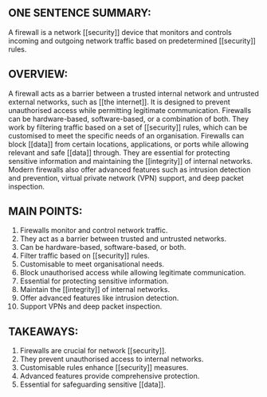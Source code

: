 ## ONE SENTENCE SUMMARY:
A firewall is a network [[security]] device that monitors and controls incoming and outgoing network traffic based on predetermined [[security]] rules.

## OVERVIEW:
A firewall acts as a barrier between a trusted internal network and untrusted external networks, such as [[the internet]]. It is designed to prevent unauthorised access while permitting legitimate communication. Firewalls can be hardware-based, software-based, or a combination of both. They work by filtering traffic based on a set of [[security]] rules, which can be customised to meet the specific needs of an organisation. Firewalls can block [[data]] from certain locations, applications, or ports while allowing relevant and safe [[data]] through. They are essential for protecting sensitive information and maintaining the [[integrity]] of internal networks. Modern firewalls also offer advanced features such as intrusion detection and prevention, virtual private network (VPN) support, and deep packet inspection.

## MAIN POINTS:
1. Firewalls monitor and control network traffic.
2. They act as a barrier between trusted and untrusted networks.
3. Can be hardware-based, software-based, or both.
4. Filter traffic based on [[security]] rules.
5. Customisable to meet organisational needs.
6. Block unauthorised access while allowing legitimate communication.
7. Essential for protecting sensitive information.
8. Maintain the [[integrity]] of internal networks.
9. Offer advanced features like intrusion detection.
10. Support VPNs and deep packet inspection.

## TAKEAWAYS:
1. Firewalls are crucial for network [[security]].
2. They prevent unauthorised access to internal networks.
3. Customisable rules enhance [[security]] measures.
4. Advanced features provide comprehensive protection.
5. Essential for safeguarding sensitive [[data]].